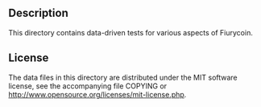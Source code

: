 Description
------------

This directory contains data-driven tests for various aspects of Fiurycoin.

License
--------

The data files in this directory are distributed under the MIT software
license, see the accompanying file COPYING or
http://www.opensource.org/licenses/mit-license.php.

